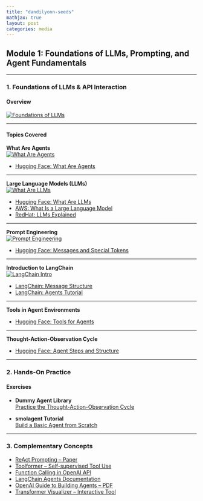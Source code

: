 ```yaml
---
title: "dandilyonn-seeds"
mathjax: true
layout: post
categories: media
---
```


## Module 1: Foundations of LLMs, Prompting, and Agent Fundamentals

---

### 1. Foundations of LLMs & API Interaction

#### Overview

[![Foundations of LLMs](https://img.youtube.com/vi/hfIUstzHs9A/maxresdefault.jpg)](https://www.youtube.com/watch?v=hfIUstzHs9A)

---

#### Topics Covered

**What Are Agents**  
[![What Are Agents](https://img.youtube.com/vi/eHEHE2fpnWQ/maxresdefault.jpg)](https://www.youtube.com/watch?v=eHEHE2fpnWQ)

* [Hugging Face: What Are Agents](https://huggingface.co/learn/agents-course/en/unit1/what-are-agents)

---

**Large Language Models (LLMs)**  
[![What Are LLMs](https://img.youtube.com/vi/LPZh9BOjkQs/maxresdefault.jpg)](https://www.youtube.com/watch?v=LPZh9BOjkQs&t=25s)

* [Hugging Face: What Are LLMs](https://huggingface.co/learn/agents-course/en/unit1/what-are-llms)
* [AWS: What Is a Large Language Model](https://aws.amazon.com/what-is/large-language-model/)
* [RedHat: LLMs Explained](https://www.redhat.com/en/topics/ai/what-are-large-language-models)

---

**Prompt Engineering**  
[![Prompt Engineering](https://img.youtube.com/vi/LAF-lACf2QY/maxresdefault.jpg)](https://www.youtube.com/watch?v=LAF-lACf2QY)

* [Hugging Face: Messages and Special Tokens](https://huggingface.co/learn/agents-course/unit1/messages-and-special-tokens)

---

**Introduction to LangChain**  
[![LangChain Intro](https://img.youtube.com/vi/aywZrzNaKjs/maxresdefault.jpg)](https://www.youtube.com/watch?v=aywZrzNaKjs)

* [LangChain: Message Structure](https://python.langchain.com/docs/concepts/messages/)
* [LangChain: Agents Tutorial](https://python.langchain.com/docs/tutorials/agents/)

---

**Tools in Agent Environments**

* [Hugging Face: Tools for Agents](https://huggingface.co/learn/agents-course/unit1/tools)

---

**Thought-Action-Observation Cycle**

* [Hugging Face: Agent Steps and Structure](https://huggingface.co/learn/agents-course/unit1/agent-steps-and-structure)

---

### 2. Hands-On Practice

#### Exercises

* **Dummy Agent Library**  
  [Practice the Thought-Action-Observation Cycle](https://huggingface.co/learn/agents-course/unit1/dummy-agent-library)

* **smolagent Tutorial**  
  [Build a Basic Agent from Scratch](https://huggingface.co/learn/agents-course/unit1/tutorial)

---

### 3. Complementary Concepts

* [ReAct Prompting – Paper](https://arxiv.org/abs/2210.03629)
* [Toolformer – Self-supervised Tool Use](https://arxiv.org/abs/2302.04761)
* [Function Calling in OpenAI API](https://platform.openai.com/docs/guides/function-calling)
* [LangChain Agents Documentation](https://python.langchain.com/docs/modules/agents/)
* [OpenAI Guide to Building Agents – PDF](https://cdn.openai.com/business-guides-and-resources/a-practical-guide-to-building-agents.pdf)
* [Transformer Visualizer – Interactive Tool](https://poloclub.github.io/transformer-explainer/)
